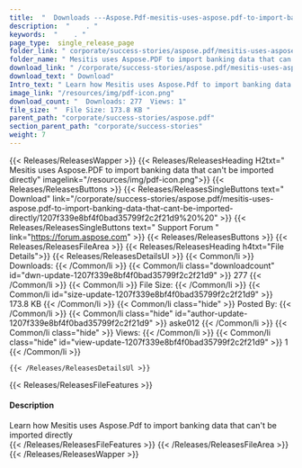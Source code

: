 ```yaml
---
title:  "  Downloads ---Aspose.Pdf-mesitis-uses-aspose.pdf-to-import-banking-data-that-cant-be-imported-directly . " 
description:  "    . " 
keywords:  "    . " 
page_type:  single_release_page
folder_link: " corporate/success-stories/aspose.pdf/mesitis-uses-aspose.pdf-to-import-banking-data-that-cant-be-imported-directly/"
folder_name: " Mesitis uses Aspose.PDF to import banking data that can't be imported directly"
download_link: " /corporate/success-stories/aspose.pdf/mesitis-uses-aspose.pdf-to-import-banking-data-that-cant-be-imported-directly/1207f339e8bf4f0bad35799f2c2f21d9"
download_text: " Download"
Intro_text: " Learn how Mesitis uses Aspose.Pdf to import banking data that can't be imported ..."
image_link: "/resources/img/pdf-icon.png"
download_count: "  Downloads: 277  Views: 1"
file_size: "  File Size: 173.8 KB "
parent_path: "corporate/success-stories/aspose.pdf"
section_parent_path: "corporate/success-stories"
weight: 7 
---
```


{{< Releases/ReleasesWapper >}}
  {{< Releases/ReleasesHeading H2txt=" Mesitis uses Aspose.PDF to import banking data that can't be imported directly" imagelink="/resources/img/pdf-icon.png">}}
  {{< Releases/ReleasesButtons >}}
    {{< Releases/ReleasesSingleButtons text=" Download" link="/corporate/success-stories/aspose.pdf/mesitis-uses-aspose.pdf-to-import-banking-data-that-cant-be-imported-directly/1207f339e8bf4f0bad35799f2c2f21d9%20%20" >}}
    {{< Releases/ReleasesSingleButtons text=" Support Forum " link="https://forum.aspose.com" >}}
  {{< Releases/ReleasesButtons >}}
  {{< Releases/ReleasesFileArea >}}
    {{< Releases/ReleasesHeading h4txt="File Details">}}
    {{< Releases/ReleasesDetailsUl >}}
            {{< Common/li  >}} Downloads: {{< /Common/li >}} 
      {{< Common/li class="downloadcount" id="dwn-update-1207f339e8bf4f0bad35799f2c2f21d9" >}} 277 {{< /Common/li >}} 
      {{< Common/li  >}} File Size: {{< /Common/li >}} 
      {{< Common/li id="size-update-1207f339e8bf4f0bad35799f2c2f21d9" >}} 173.8 KB {{< /Common/li >}} 
      {{< Common/li  class="hide" >}} Posted By: {{< /Common/li >}} 
      {{< Common/li class="hide" id="author-update-1207f339e8bf4f0bad35799f2c2f21d9" >}} aske012 {{< /Common/li >}} 
      {{< Common/li class="hide"  >}} Views: {{< /Common/li >}} 
      {{< Common/li class="hide" id="view-update-1207f339e8bf4f0bad35799f2c2f21d9" >}} 1 {{< /Common/li >}} 

    {{< /Releases/ReleasesDetailsUl >}}

  {{< Releases/ReleasesFileFeatures >}}
      <h4>Description</h4><div class="HTMLDescription">Learn how Mesitis uses Aspose.Pdf to import banking data that can't be imported directly</div>
  {{< /Releases/ReleasesFileFeatures >}}
 {{< /Releases/ReleasesFileArea >}}
{{< /Releases/ReleasesWapper >}}


